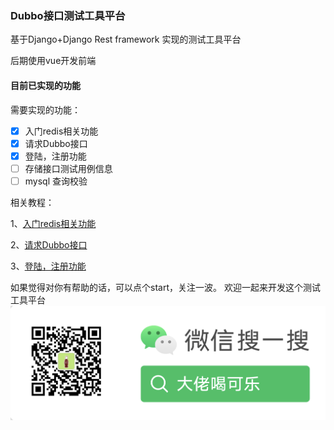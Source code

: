 ### Dubbo接口测试工具平台
基于Django+Django Rest framework 实现的测试工具平台

后期使用vue开发前端
#### 目前已实现的功能
需要实现的功能：
 - [x] 入门redis相关功能
 - [x] 请求Dubbo接口
 - [x] 登陆，注册功能
 - [ ] 存储接口测试用例信息
 - [ ] mysql 查询校验
 
 相关教程：
 
 1、[入门redis相关功能](https://blog.csdn.net/zxc19854/article/details/108344069)
 
 2、[请求Dubbo接口](https://blog.csdn.net/zxc19854/article/details/108382200)
 
 3、[登陆，注册功能]()
 
 如果觉得对你有帮助的话，可以点个start，关注一波。
 欢迎一起来开发这个测试工具平台
 ![avatar](公众号.png)
 